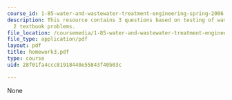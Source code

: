 ```yaml
---
course_id: 1-85-water-and-wastewater-treatment-engineering-spring-2006
description: This resource contains 3 questions based on testing of wastewater, and
  2 textbook problems.
file_location: /coursemedia/1-85-water-and-wastewater-treatment-engineering-spring-2006/28f01fa4ccc81918440e55843f40b03c_homework3.pdf
file_type: application/pdf
layout: pdf
title: homework3.pdf
type: course
uid: 28f01fa4ccc81918440e55843f40b03c

---
```

None